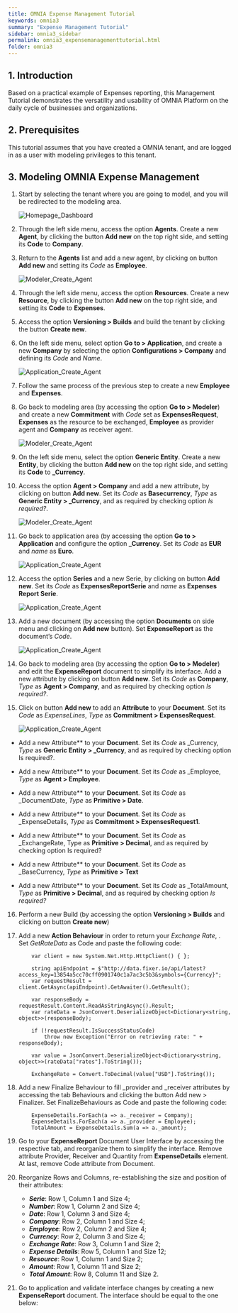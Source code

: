 ```yaml
---
title: OMNIA Expense Management Tutorial
keywords: omnia3
summary: "Expense Management Tutorial"
sidebar: omnia3_sidebar
permalink: omnia3_expensemanagementtutorial.html
folder: omnia3
---
```


## 1. Introduction

Based on a practical example of Expenses reporting, this Management Tutorial demonstrates the versatility and usability of OMNIA Platform on the daily cycle of businesses and organizations.


## 2. Prerequisites

This tutorial assumes that you have created a OMNIA tenant, and are logged in as a user with modeling privileges to this tenant.

## 3. Modeling OMNIA Expense Management

1.  Start by selecting the tenant where you are going to model, and you will be redirected to the modeling area.
    
    ![Homepage_Dashboard](http://funkyimg.com/i/2DVGv.png)
    
2.  Through the left side menu, access the option  **Agents**. Create a new  **Agent**,  by clicking the button  **Add new**  on the top right side, and setting its  **Code**  to  **Company**.
    
   
3.  Return to the  **Agents**  list and add a new agent, by clicking on button  **Add new**  and setting its  _Code_  as  **Employee**.

    ![Modeler_Create_Agent](https://raw.githubusercontent.com/numbersbelieve/omnia3/master/docs/tutorialPics/modelingTutorial/Modeler-Agent-Employee.PNG)
    
4.  Through the left side menu, access the option  **Resources**. Create a new  **Resource**, by clicking the button  **Add new** on the top right side, and setting its  **Code**  to  **Expenses**.
    
5.  Access the option  **Versioning > Builds**  and build the tenant by clicking the button  **Create new**.
    
6.  On the left side menu, select option  **Go to > Application**, and create a new  **Company**  by selecting the option  **Configurations > Company**  and defining its  _Code_  and  _Name_.
    
    ![Application_Create_Agent](https://github.com/numbersbelieve/omnia3/raw/master/docs/tutorialPics/modelingTutorial/Application-Create-Agent.PNG)
    
7.  Follow the same process of the previous step to create a new  **Employee**  and  **Expenses**.
    
8.  Go back to modeling area (by accessing the option  **Go to > Modeler**) and create a new  **Commitment**  with  _Code_  set as  **ExpensesRequest**,  **Expenses**  as the resource to be exchanged,  **Employee**  as provider agent and  **Company**  as receiver agent.
  
    ![Modeler_Create_Agent](https://raw.githubusercontent.com/numbersbelieve/omnia3/master/docs/tutorialPics/modelingTutorial/Modeler-Commitment-ExpenseRequest.PNG)

9. On the left side menu, select the option **Generic Entity**. Create a new **Entity**, by clicking the button  **Add new**  on the top right side, and setting its  **Code**  to  **_Currency**.
 
10. Access the option **Agent > Company** and add a new attribute, by clicking on button **Add new**. Set its _Code_ as **Basecurrency**, _Type_ as **Generic Entity > _Currency**, and as required by checking option _Is required?_.

    ![Modeler_Create_Agent](https://raw.githubusercontent.com/numbersbelieve/omnia3/master/docs/tutorialPics/modelingTutorial/Modeler-Company-Basecurrencyattribute.PNG)
 
11. Go back to application area (by accessing the option **Go to > Application** and configure the option  **_Currency**. Set its *Code* as **EUR** and *name* as **Euro**.

     ![Application_Create_Agent](https://raw.githubusercontent.com/numbersbelieve/omnia3/master/docs/tutorialPics/modelingTutorial/Application-Configurations-Currency.PNG)
        
12. Access the option **Series** and a new Serie, by clicking on button **Add new**. Set its *Code* as **ExpensesReportSerie** and *name* as **Expenses Report Serie**.

    ![Application_Create_Agent](https://raw.githubusercontent.com/numbersbelieve/omnia3/master/docs/tutorialPics/modelingTutorial/Application-Serie-ExpensesReportSerie.PNG)

13. Add a new document (by accessing the option **Documents** on side menu and clicking on **Add new** button). Set **ExpenseReport** as the document’s *Code*.

    ![Application_Create_Agent](https://raw.githubusercontent.com/numbersbelieve/omnia3/master/docs/tutorialPics/modelingTutorial/Application-Document-ExpensesReport.PNG)

14. Go back to modeling area (by accessing the option  **Go to > Modeler**) and edit the  **ExpenseReport**  document to simplify its interface. Add a new attribute by clicking on button  **Add new**. Set its  _Code_  as  **Company**,  _Type_  as  **Agent > Company**, and as required by checking option  _Is required?_.

15. Click on button **Add new** to add an **Attribute** to your **Document**. Set its _Code_ as _ExpenseLines_, _Type_ as **Commitment > ExpensesRequest**.

    ![Application_Create_Agent](https://raw.githubusercontent.com/numbersbelieve/omnia3/master/docs/tutorialPics/modelingTutorial/Modeler-Document-Attribute.PNG)

- Add a new Attribute** to your **Document**. Set its _Code_ as _Currency, _Type_ as **Generic Entity > _Currency**, and as required by checking option Is required?.

- Add a new Attribute** to your **Document**. Set its _Code_ as _Employee, _Type_ as **Agent > Employee**.

- Add a new Attribute** to your **Document**. Set its _Code_ as _DocumentDate, _Type_ as **Primitive > Date**.

- Add a new Attribute** to your **Document**. Set its _Code_ as _ExpenseDetails, _Type_ as **Commitment > ExpensesRequest1**.

- Add a new Attribute** to your **Document**. Set its _Code_ as _ExchangeRate, Type as **Primitive > Decimal**, and as required by checking option Is required?

- Add a new Attribute** to your **Document**. Set its _Code_ as _BaseCurrency, _Type_ as **Primitive > Text**

- Add a new Attribute** to your **Document**. Set its _Code_ as _TotalAmount, _Type_ as **Primitive > Decimal**, and as required by checking option *Is required?*


16. Perform a new Build (by accessing the option **Versioning > Builds** and clicking on button **Create new**)

17. Add a new **Action Behaviour** in order to return your *Exchange Rate*,    . Set *GetRateData* as Code and paste the following code:

            var client = new System.Net.Http.HttpClient() { };

            string apiEndpoint = $"http://data.fixer.io/api/latest?access_key=13854a5cc70cff0901740c1a7ac3c5b3&symbols={Currency}";
            var requestResult = client.GetAsync(apiEndpoint).GetAwaiter().GetResult();

            var responseBody = requestResult.Content.ReadAsStringAsync().Result;
            var rateData = JsonConvert.DeserializeObject<Dictionary<string, object>>(responseBody);

            if (!requestResult.IsSuccessStatusCode)
                throw new Exception("Error on retrieving rate: " + responseBody);

            var value = JsonConvert.DeserializeObject<Dictionary<string, object>>(rateData["rates"].ToString());

            ExchangeRate = Convert.ToDecimal(value["USD"].ToString());

18. Add a new Finalize Behaviour to fill _provider and _receiver attributes by accessing the tab Behaviours and clicking the button Add new > Finalizer. Set FinalizeBehaviours as Code and paste the following code:

            ExpenseDetails.ForEach(a => a._receiver = Company);
            ExpenseDetails.ForEach(a => a._provider = Employee);
            TotalAmount = ExpenseDetails.Sum(a => a._amount);    
    
19. Go to your **ExpenseReport** Document User Interface by accessing the respective tab, and reorganize them to simplify the interface. Remove attribute Provider, Receiver and Quantity from **ExpenseDetails** element. At last, remove Code attribute from Document.

20. Reorganize Rows and Columns, re-establishing the size and position of their attributes:
    - ***Serie***: Row 1, Column 1 and Size 4;
    - ***Number***: Row 1, Column 2 and Size 4;
    - ***Date***: Row 1, Column 3 and Size 4;
    - ***Company***: Row 2, Column 1 and Size 4;
    - ***Employee***: Row 2, Column 2 and Size 4;
    - ***Currency***: Row 2, Column 3 and Size 4;
    - ***Exchange Rate***: Row 3, Column 1 and Size 2;
    - ***Expense Details***: Row 5, Column 1 and Size 12;
    - ***Resource***: Row 1, Column 1 and Size 2;
    - ***Amount***: Row 1, Column 11 and Size 2;
    - ***Total Amount***: Row 8, Column 11 and Size 2.

21. Go to application and validate interface changes by creating a new **ExpenseReport** document. The interface should be equal to the one below:




